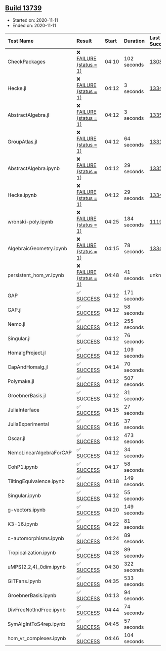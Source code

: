 ## [Build 13739](https://oscarci.mathematik.uni-kl.de/job/oscar/13739/)

* Started on: 2020-11-11
* Ended on: 2020-11-11

| Test Name    | Result | Start | Duration | Last Success | First Failure |
|:-------------|:-------|:------|:---------|:-------------|:--------------|
| CheckPackages | ❌ [FAILURE (status = 1)](https://oscarci.mathematik.uni-kl.de/job/oscar/13739/artifact/logs/build-13739/CheckPackages.log) | 04:10 | 102 seconds | [13085](https://oscarci.mathematik.uni-kl.de/job/oscar/13085/) | [13086](https://oscarci.mathematik.uni-kl.de/job/oscar/13086/) |
| Hecke.jl | ❌ [FAILURE (status = 1)](https://oscarci.mathematik.uni-kl.de/job/oscar/13739/artifact/logs/build-13739/Hecke.jl.log) | 04:12 | 3 seconds | [13341](https://oscarci.mathematik.uni-kl.de/job/oscar/13341/) | [13342](https://oscarci.mathematik.uni-kl.de/job/oscar/13342/) |
| AbstractAlgebra.jl | ❌ [FAILURE (status = 1)](https://oscarci.mathematik.uni-kl.de/job/oscar/13739/artifact/logs/build-13739/AbstractAlgebra.jl.log) | 04:12 | 3 seconds | [13355](https://oscarci.mathematik.uni-kl.de/job/oscar/13355/) | [13356](https://oscarci.mathematik.uni-kl.de/job/oscar/13356/) |
| GroupAtlas.jl | ❌ [FAILURE (status = 1)](https://oscarci.mathematik.uni-kl.de/job/oscar/13739/artifact/logs/build-13739/GroupAtlas.jl.log) | 04:12 | 64 seconds | [13311](https://oscarci.mathematik.uni-kl.de/job/oscar/13311/) | [13312](https://oscarci.mathematik.uni-kl.de/job/oscar/13312/) |
| AbstractAlgebra.ipynb | ❌ [FAILURE (status = 1)](https://oscarci.mathematik.uni-kl.de/job/oscar/13739/artifact/logs/build-13739/AbstractAlgebra.ipynb.log) | 04:12 | 29 seconds | [13355](https://oscarci.mathematik.uni-kl.de/job/oscar/13355/) | [13356](https://oscarci.mathematik.uni-kl.de/job/oscar/13356/) |
| Hecke.ipynb | ❌ [FAILURE (status = 1)](https://oscarci.mathematik.uni-kl.de/job/oscar/13739/artifact/logs/build-13739/Hecke.ipynb.log) | 04:12 | 29 seconds | [13341](https://oscarci.mathematik.uni-kl.de/job/oscar/13341/) | [13342](https://oscarci.mathematik.uni-kl.de/job/oscar/13342/) |
| wronski-poly.ipynb | ❌ [FAILURE (status = 1)](https://oscarci.mathematik.uni-kl.de/job/oscar/13739/artifact/logs/build-13739/wronski-poly.ipynb.log) | 04:25 | 184 seconds | [11192](https://oscarci.mathematik.uni-kl.de/job/oscar/11192/) | [11193](https://oscarci.mathematik.uni-kl.de/job/oscar/11193/) |
| AlgebraicGeometry.ipynb | ❌ [FAILURE (status = 1)](https://oscarci.mathematik.uni-kl.de/job/oscar/13739/artifact/logs/build-13739/AlgebraicGeometry.ipynb.log) | 04:15 | 78 seconds | [13341](https://oscarci.mathematik.uni-kl.de/job/oscar/13341/) | [13342](https://oscarci.mathematik.uni-kl.de/job/oscar/13342/) |
| persistent_hom_vr.ipynb | ❌ [FAILURE (status = 1)](https://oscarci.mathematik.uni-kl.de/job/oscar/13739/artifact/logs/build-13739/persistent_hom_vr.ipynb.log) | 04:48 | 41 seconds | unknown | unknown |
| GAP | ✅ [SUCCESS](https://oscarci.mathematik.uni-kl.de/job/oscar/13739/artifact/logs/build-13739/GAP.log) | 04:12 | 171 seconds |  |  |
| GAP.jl | ✅ [SUCCESS](https://oscarci.mathematik.uni-kl.de/job/oscar/13739/artifact/logs/build-13739/GAP.jl.log) | 04:12 | 58 seconds |  |  |
| Nemo.jl | ✅ [SUCCESS](https://oscarci.mathematik.uni-kl.de/job/oscar/13739/artifact/logs/build-13739/Nemo.jl.log) | 04:12 | 255 seconds |  |  |
| Singular.jl | ✅ [SUCCESS](https://oscarci.mathematik.uni-kl.de/job/oscar/13739/artifact/logs/build-13739/Singular.jl.log) | 04:12 | 76 seconds |  |  |
| HomalgProject.jl | ✅ [SUCCESS](https://oscarci.mathematik.uni-kl.de/job/oscar/13739/artifact/logs/build-13739/HomalgProject.jl.log) | 04:12 | 109 seconds |  |  |
| CapAndHomalg.jl | ✅ [SUCCESS](https://oscarci.mathematik.uni-kl.de/job/oscar/13739/artifact/logs/build-13739/CapAndHomalg.jl.log) | 04:14 | 70 seconds |  |  |
| Polymake.jl | ✅ [SUCCESS](https://oscarci.mathematik.uni-kl.de/job/oscar/13739/artifact/logs/build-13739/Polymake.jl.log) | 04:12 | 507 seconds |  |  |
| GroebnerBasis.jl | ✅ [SUCCESS](https://oscarci.mathematik.uni-kl.de/job/oscar/13739/artifact/logs/build-13739/GroebnerBasis.jl.log) | 04:12 | 31 seconds |  |  |
| JuliaInterface | ✅ [SUCCESS](https://oscarci.mathematik.uni-kl.de/job/oscar/13739/artifact/logs/build-13739/JuliaInterface.log) | 04:15 | 27 seconds |  |  |
| JuliaExperimental | ✅ [SUCCESS](https://oscarci.mathematik.uni-kl.de/job/oscar/13739/artifact/logs/build-13739/JuliaExperimental.log) | 04:16 | 37 seconds |  |  |
| Oscar.jl | ✅ [SUCCESS](https://oscarci.mathematik.uni-kl.de/job/oscar/13739/artifact/logs/build-13739/Oscar.jl.log) | 04:12 | 473 seconds |  |  |
| NemoLinearAlgebraForCAP | ✅ [SUCCESS](https://oscarci.mathematik.uni-kl.de/job/oscar/13739/artifact/logs/build-13739/NemoLinearAlgebraForCAP.log) | 04:12 | 34 seconds |  |  |
| CohP1.ipynb | ✅ [SUCCESS](https://oscarci.mathematik.uni-kl.de/job/oscar/13739/artifact/logs/build-13739/CohP1.ipynb.log) | 04:17 | 58 seconds |  |  |
| TiltingEquivalence.ipynb | ✅ [SUCCESS](https://oscarci.mathematik.uni-kl.de/job/oscar/13739/artifact/logs/build-13739/TiltingEquivalence.ipynb.log) | 04:18 | 149 seconds |  |  |
| Singular.ipynb | ✅ [SUCCESS](https://oscarci.mathematik.uni-kl.de/job/oscar/13739/artifact/logs/build-13739/Singular.ipynb.log) | 04:12 | 55 seconds |  |  |
| g-vectors.ipynb | ✅ [SUCCESS](https://oscarci.mathematik.uni-kl.de/job/oscar/13739/artifact/logs/build-13739/g-vectors.ipynb.log) | 04:20 | 149 seconds |  |  |
| K3-16.ipynb | ✅ [SUCCESS](https://oscarci.mathematik.uni-kl.de/job/oscar/13739/artifact/logs/build-13739/K3-16.ipynb.log) | 04:22 | 81 seconds |  |  |
| c-automorphisms.ipynb | ✅ [SUCCESS](https://oscarci.mathematik.uni-kl.de/job/oscar/13739/artifact/logs/build-13739/c-automorphisms.ipynb.log) | 04:24 | 89 seconds |  |  |
| Tropicalization.ipynb | ✅ [SUCCESS](https://oscarci.mathematik.uni-kl.de/job/oscar/13739/artifact/logs/build-13739/Tropicalization.ipynb.log) | 04:28 | 89 seconds |  |  |
| uMPS(2,2,4)_0dim.ipynb | ✅ [SUCCESS](https://oscarci.mathematik.uni-kl.de/job/oscar/13739/artifact/logs/build-13739/uMPS-2-2-4-_0dim.ipynb.log) | 04:30 | 322 seconds |  |  |
| GITFans.ipynb | ✅ [SUCCESS](https://oscarci.mathematik.uni-kl.de/job/oscar/13739/artifact/logs/build-13739/GITFans.ipynb.log) | 04:35 | 533 seconds |  |  |
| GroebnerBasis.ipynb | ✅ [SUCCESS](https://oscarci.mathematik.uni-kl.de/job/oscar/13739/artifact/logs/build-13739/GroebnerBasis.ipynb.log) | 04:13 | 94 seconds |  |  |
| DivFreeNotIndFree.ipynb | ✅ [SUCCESS](https://oscarci.mathematik.uni-kl.de/job/oscar/13739/artifact/logs/build-13739/DivFreeNotIndFree.ipynb.log) | 04:44 | 74 seconds |  |  |
| SymAlgIntToS4rep.ipynb | ✅ [SUCCESS](https://oscarci.mathematik.uni-kl.de/job/oscar/13739/artifact/logs/build-13739/SymAlgIntToS4rep.ipynb.log) | 04:45 | 57 seconds |  |  |
| hom_vr_complexes.ipynb | ✅ [SUCCESS](https://oscarci.mathematik.uni-kl.de/job/oscar/13739/artifact/logs/build-13739/hom_vr_complexes.ipynb.log) | 04:46 | 104 seconds |  |  |
